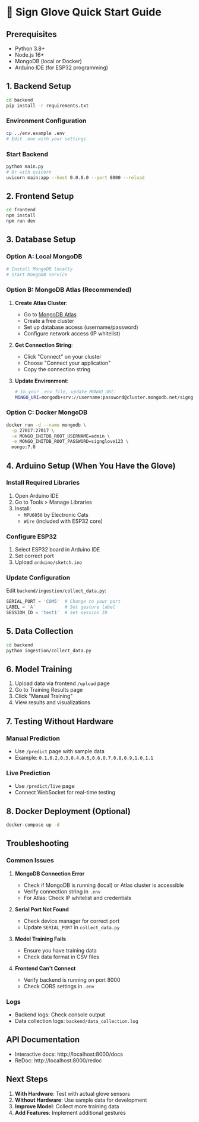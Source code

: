 # 🚀 Sign Glove Quick Start Guide

## Prerequisites

- Python 3.8+
- Node.js 16+
- MongoDB (local or Docker)
- Arduino IDE (for ESP32 programming)

## 1. Backend Setup

```bash
cd backend
pip install -r requirements.txt
```

### Environment Configuration
```bash
cp ../env.example .env
# Edit .env with your settings
```

### Start Backend
```bash
python main.py
# Or with uvicorn
uvicorn main:app --host 0.0.0.0 --port 8000 --reload
```

## 2. Frontend Setup

```bash
cd frontend
npm install
npm run dev
```

## 3. Database Setup

### Option A: Local MongoDB
```bash
# Install MongoDB locally
# Start MongoDB service
```

### Option B: MongoDB Atlas (Recommended)
1. **Create Atlas Cluster**:
   - Go to [MongoDB Atlas](https://cloud.mongodb.com)
   - Create a free cluster
   - Set up database access (username/password)
   - Configure network access (IP whitelist)

2. **Get Connection String**:
   - Click "Connect" on your cluster
   - Choose "Connect your application"
   - Copy the connection string

3. **Update Environment**:
   ```bash
   # In your .env file, update MONGO_URI:
   MONGO_URI=mongodb+srv://username:password@cluster.mongodb.net/signglove?retryWrites=true&w=majority
   ```

### Option C: Docker MongoDB
```bash
docker run -d --name mongodb \
  -p 27017:27017 \
  -e MONGO_INITDB_ROOT_USERNAME=admin \
  -e MONGO_INITDB_ROOT_PASSWORD=signglove123 \
  mongo:7.0
```

## 4. Arduino Setup (When You Have the Glove)

### Install Required Libraries
1. Open Arduino IDE
2. Go to Tools > Manage Libraries
3. Install:
   - `MPU6050` by Electronic Cats
   - `Wire` (included with ESP32 core)

### Configure ESP32
1. Select ESP32 board in Arduino IDE
2. Set correct port
3. Upload `arduino/sketch.ino`

### Update Configuration
Edit `backend/ingestion/collect_data.py`:
```python
SERIAL_PORT = 'COM5'  # Change to your port
LABEL = 'A'           # Set gesture label
SESSION_ID = 'test1'  # Set session ID
```

## 5. Data Collection

```bash
cd backend
python ingestion/collect_data.py
```

## 6. Model Training

1. Upload data via frontend `/upload` page
2. Go to Training Results page
3. Click "Manual Training"
4. View results and visualizations

## 7. Testing Without Hardware

### Manual Prediction
- Use `/predict` page with sample data
- Example: `0.1,0.2,0.3,0.4,0.5,0.6,0.7,0.8,0.9,1.0,1.1`

### Live Prediction
- Use `/predict/live` page
- Connect WebSocket for real-time testing

## 8. Docker Deployment (Optional)

```bash
docker-compose up -d
```

## Troubleshooting

### Common Issues

1. **MongoDB Connection Error**
   - Check if MongoDB is running (local) or Atlas cluster is accessible
   - Verify connection string in `.env`
   - For Atlas: Check IP whitelist and credentials

2. **Serial Port Not Found**
   - Check device manager for correct port
   - Update `SERIAL_PORT` in `collect_data.py`

3. **Model Training Fails**
   - Ensure you have training data
   - Check data format in CSV files

4. **Frontend Can't Connect**
   - Verify backend is running on port 8000
   - Check CORS settings in `.env`

### Logs
- Backend logs: Check console output
- Data collection logs: `backend/data_collection.log`

## API Documentation
- Interactive docs: http://localhost:8000/docs
- ReDoc: http://localhost:8000/redoc

## Next Steps

1. **With Hardware**: Test with actual glove sensors
2. **Without Hardware**: Use sample data for development
3. **Improve Model**: Collect more training data
4. **Add Features**: Implement additional gestures 